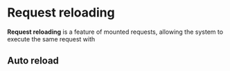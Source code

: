# Request reloading
**Request reloading** is a feature of mounted requests, allowing the system
to execute the same request with 

## Auto reload

## 